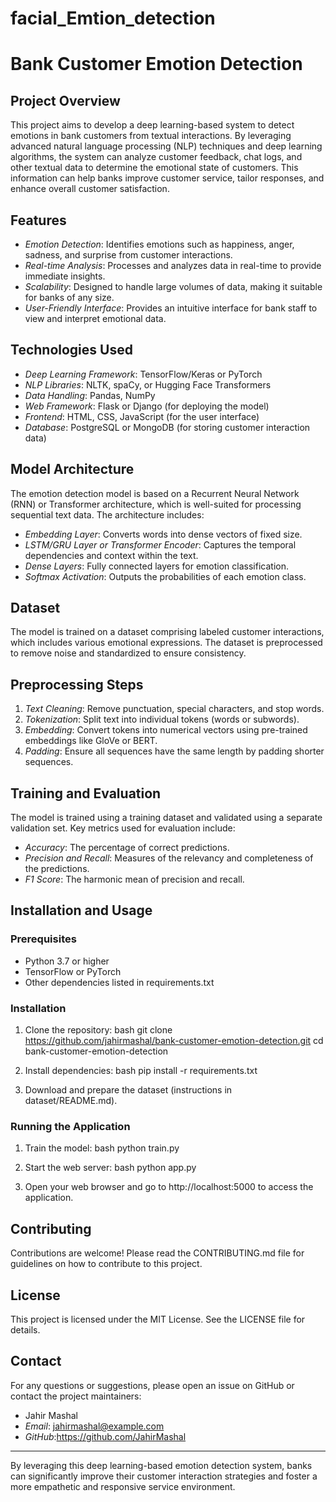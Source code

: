 # facial_Emtion_detection

# Bank Customer Emotion Detection

## Project Overview

This project aims to develop a deep learning-based system to detect emotions in bank customers from textual interactions. By leveraging advanced natural language processing (NLP) techniques and deep learning algorithms, the system can analyze customer feedback, chat logs, and other textual data to determine the emotional state of customers. This information can help banks improve customer service, tailor responses, and enhance overall customer satisfaction.

## Features

- *Emotion Detection*: Identifies emotions such as happiness, anger, sadness, and surprise from customer interactions.
- *Real-time Analysis*: Processes and analyzes data in real-time to provide immediate insights.
- *Scalability*: Designed to handle large volumes of data, making it suitable for banks of any size.
- *User-Friendly Interface*: Provides an intuitive interface for bank staff to view and interpret emotional data.

## Technologies Used

- *Deep Learning Framework*: TensorFlow/Keras or PyTorch
- *NLP Libraries*: NLTK, spaCy, or Hugging Face Transformers
- *Data Handling*: Pandas, NumPy
- *Web Framework*: Flask or Django (for deploying the model)
- *Frontend*: HTML, CSS, JavaScript (for the user interface)
- *Database*: PostgreSQL or MongoDB (for storing customer interaction data)

## Model Architecture

The emotion detection model is based on a Recurrent Neural Network (RNN) or Transformer architecture, which is well-suited for processing sequential text data. The architecture includes:

- *Embedding Layer*: Converts words into dense vectors of fixed size.
- *LSTM/GRU Layer or Transformer Encoder*: Captures the temporal dependencies and context within the text.
- *Dense Layers*: Fully connected layers for emotion classification.
- *Softmax Activation*: Outputs the probabilities of each emotion class.

## Dataset

The model is trained on a dataset comprising labeled customer interactions, which includes various emotional expressions. The dataset is preprocessed to remove noise and standardized to ensure consistency.

## Preprocessing Steps

1. *Text Cleaning*: Remove punctuation, special characters, and stop words.
2. *Tokenization*: Split text into individual tokens (words or subwords).
3. *Embedding*: Convert tokens into numerical vectors using pre-trained embeddings like GloVe or BERT.
4. *Padding*: Ensure all sequences have the same length by padding shorter sequences.

## Training and Evaluation

The model is trained using a training dataset and validated using a separate validation set. Key metrics used for evaluation include:

- *Accuracy*: The percentage of correct predictions.
- *Precision and Recall*: Measures of the relevancy and completeness of the predictions.
- *F1 Score*: The harmonic mean of precision and recall.

## Installation and Usage

### Prerequisites

- Python 3.7 or higher
- TensorFlow or PyTorch
- Other dependencies listed in requirements.txt

### Installation

1. Clone the repository:
    bash
    git clone https://github.com/jahirmashal/bank-customer-emotion-detection.git
    cd bank-customer-emotion-detection
    

2. Install dependencies:
    bash
    pip install -r requirements.txt
    

3. Download and prepare the dataset (instructions in dataset/README.md).

### Running the Application

1. Train the model:
    bash
    python train.py
    

2. Start the web server:
    bash
    python app.py
    

3. Open your web browser and go to http://localhost:5000 to access the application.

## Contributing

Contributions are welcome! Please read the CONTRIBUTING.md file for guidelines on how to contribute to this project.

## License

This project is licensed under the MIT License. See the LICENSE file for details.

## Contact

For any questions or suggestions, please open an issue on GitHub or contact the project maintainers:

- Jahir Mashal
- *Email*: jahirmashal@example.com
- *GitHub*:https://github.com/JahirMashal

---

By leveraging this deep learning-based emotion detection system, banks can significantly improve their customer interaction strategies and foster a more empathetic and responsive service environment.
